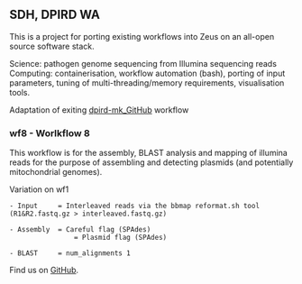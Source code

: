 ## SDH, DPIRD WA

This is a project for porting existing workflows into Zeus on an all-open source software stack.

Science: pathogen genome sequencing from Illumina sequencing reads
Computing: containerisation, workflow automation (bash), porting of input parameters, tuning of multi-threading/memory 
requirements, visualisation tools.

Adaptation of exiting [dpird-mk_GitHub](https://github.com/PawseySC/dpird-mk) workflow


### wf8 - Worlkflow 8 

This workflow is for the assembly, BLAST analysis and mapping of illumina reads for the purpose of assembling and detecting plasmids (and potentially mitochondrial genomes). 

Variation on wf1

	- Input		= Interleaved reads via the bbmap reformat.sh tool (R1&R2.fastq.gz > interleaved.fastq.gz)

	- Assembly 	= Careful flag (SPAdes)
             		= Plasmid flag (SPAdes) 

	- BLAST		= num_alignments 1   

Find us on [GitHub](https://github.com/sdhair/dpird-wf/).
